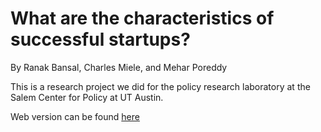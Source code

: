 # What are the characteristics of successful startups?

By Ranak Bansal, Charles Miele, and Mehar Poreddy

This is a research project we did for the policy research laboratory at the Salem Center for Policy at UT Austin.

Web version can be found [here](https://www.charlesmiele.com/PRL.html)
